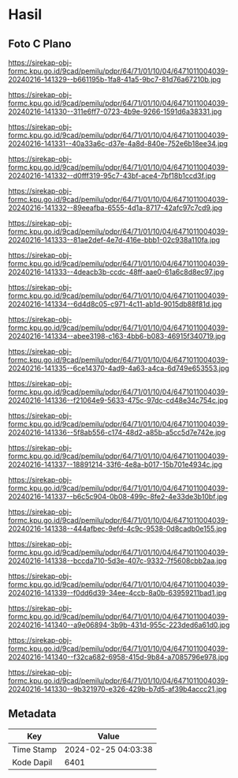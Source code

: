 # Hasil

## Foto C Plano

https://sirekap-obj-formc.kpu.go.id/9cad/pemilu/pdpr/64/71/01/10/04/6471011004039-20240216-141329--b661195b-1fa8-41a5-9bc7-81d76a67210b.jpg

https://sirekap-obj-formc.kpu.go.id/9cad/pemilu/pdpr/64/71/01/10/04/6471011004039-20240216-141330--311e6ff7-0723-4b9e-9266-1591d6a38331.jpg

https://sirekap-obj-formc.kpu.go.id/9cad/pemilu/pdpr/64/71/01/10/04/6471011004039-20240216-141331--40a33a6c-d37e-4a8d-840e-752e6b18ee34.jpg

https://sirekap-obj-formc.kpu.go.id/9cad/pemilu/pdpr/64/71/01/10/04/6471011004039-20240216-141332--d0fff319-95c7-43bf-ace4-7bf18b1ccd3f.jpg

https://sirekap-obj-formc.kpu.go.id/9cad/pemilu/pdpr/64/71/01/10/04/6471011004039-20240216-141332--89eeafba-6555-4d1a-8717-42afc97c7cd9.jpg

https://sirekap-obj-formc.kpu.go.id/9cad/pemilu/pdpr/64/71/01/10/04/6471011004039-20240216-141333--81ae2def-4e7d-416e-bbb1-02c938a110fa.jpg

https://sirekap-obj-formc.kpu.go.id/9cad/pemilu/pdpr/64/71/01/10/04/6471011004039-20240216-141333--4deacb3b-ccdc-48ff-aae0-61a6c8d8ec97.jpg

https://sirekap-obj-formc.kpu.go.id/9cad/pemilu/pdpr/64/71/01/10/04/6471011004039-20240216-141334--6d4d8c05-c971-4c11-ab1d-9015db88f81d.jpg

https://sirekap-obj-formc.kpu.go.id/9cad/pemilu/pdpr/64/71/01/10/04/6471011004039-20240216-141334--abee3198-c163-4bb6-b083-46915f340719.jpg

https://sirekap-obj-formc.kpu.go.id/9cad/pemilu/pdpr/64/71/01/10/04/6471011004039-20240216-141335--6ce14370-4ad9-4a63-a4ca-6d749e653553.jpg

https://sirekap-obj-formc.kpu.go.id/9cad/pemilu/pdpr/64/71/01/10/04/6471011004039-20240216-141336--f21064e9-5633-475c-97dc-cd48e34c754c.jpg

https://sirekap-obj-formc.kpu.go.id/9cad/pemilu/pdpr/64/71/01/10/04/6471011004039-20240216-141336--5f8ab556-c174-48d2-a85b-a5cc5d7e742e.jpg

https://sirekap-obj-formc.kpu.go.id/9cad/pemilu/pdpr/64/71/01/10/04/6471011004039-20240216-141337--18891214-33f6-4e8a-b017-15b701e4934c.jpg

https://sirekap-obj-formc.kpu.go.id/9cad/pemilu/pdpr/64/71/01/10/04/6471011004039-20240216-141337--b6c5c904-0b08-499c-8fe2-4e33de3b10bf.jpg

https://sirekap-obj-formc.kpu.go.id/9cad/pemilu/pdpr/64/71/01/10/04/6471011004039-20240216-141338--444afbec-9efd-4c9c-9538-0d8cadb0e155.jpg

https://sirekap-obj-formc.kpu.go.id/9cad/pemilu/pdpr/64/71/01/10/04/6471011004039-20240216-141338--bccda710-5d3e-407c-9332-7f5608cbb2aa.jpg

https://sirekap-obj-formc.kpu.go.id/9cad/pemilu/pdpr/64/71/01/10/04/6471011004039-20240216-141339--f0dd6d39-34ee-4ccb-8a0b-63959211bad1.jpg

https://sirekap-obj-formc.kpu.go.id/9cad/pemilu/pdpr/64/71/01/10/04/6471011004039-20240216-141340--a9e06894-3b9b-431d-955c-223ded6a61d0.jpg

https://sirekap-obj-formc.kpu.go.id/9cad/pemilu/pdpr/64/71/01/10/04/6471011004039-20240216-141340--f32ca682-6958-415d-9b84-a7085796e978.jpg

https://sirekap-obj-formc.kpu.go.id/9cad/pemilu/pdpr/64/71/01/10/04/6471011004039-20240216-141330--9b321970-e326-429b-b7d5-af39b4accc21.jpg


## Metadata

| Key        | Value               |
| ---------- | ------------------- |
| Time Stamp | 2024-02-25 04:03:38 |
| Kode Dapil | 6401                |



